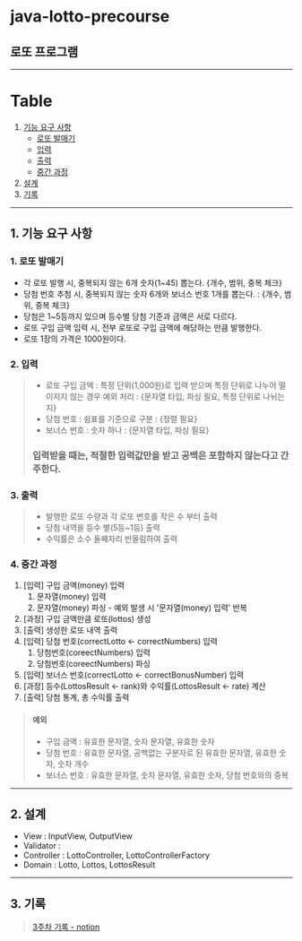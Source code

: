 # java-lotto-precourse

## 로또 프로그램

---

# Table
1. [기능 요구 사항](#1-기능-요구-사항)
   - [로또 발매기](#1-로또-발매기)
   - [입력](#2-입력)
   - [출력](#3-출력)
   - [중간 과정](#4-중간-과정)
2. [설계](#2-설계)
3. [기록](#2-기록)


---

## 1. 기능 요구 사항
### 1. 로또 발매기
- 각 로또 발행 시, 중복되지 않는 6개 숫자(1~45) 뽑는다. {개수, 범위, 중복 체크} 
- 당첨 번호 추첨 시, 중복되지 않는 숫자 6개와 보너스 번호 1개를 뽑는다. : {개수, 범위, 중복 체크} 
- 당첨은 1~5등까지 있으며 등수별 당첨 기준과 금액은 서로 다르다. 
- 로또 구입 금액 입력 시, 전부 로또로 구입 금액에 해당하는 만큼 발행한다.
- 로또 1장의 가격은 1000원이다.

### 2. 입력
[//]: # (- 로또 구입 금액, 당첨 번호와 보너스 번호를 입력받고, 잘못된 값 입력 시, [ERROR]로 시작하는 메세지 출력 후 재입력한다.)
> - 로또 구입 금액 : 특정 단위(1,000원)로 입력 받으며 특정 단위로 나누어 떨이지지 않는 경우 예외 처리 : {문자열 타입, 파싱 필요, 특정 단위로 나뉘는지}
> - 당첨 번호 : 쉼표를 기준으로 구분 : {정렬 필요}
> - 보너스 번호 : 숫자 하나 : {문자열 타입, 파싱 필요}
> ### 입력받을 때는, 적절한 입력값만을 받고 공백은 포함하지 않는다고 간주한다.

### 3. 출력
[//]: # (- 사용자가 구매한 로또 번호와 당첨 번호를 비교 -> 당첨 내역, 수익률 출력 후 게임 종료)
> - 발행한 로또 수량과 각 로또 번호를 작은 수 부터 출력
> - 당첨 내역을 등수 별(5등~1등) 출력
> - 수익률은 소수 둘째자리 반올림하여 출력


### 4. 중간 과정
1. [입력] 구입 금액(money) 입력
   1. 문자열(money) 입력
   2. 문자열(money) 파싱 - 예외 발생 시 '문자열(money) 입력' 반복 
2. [과정] 구입 금액만큼 로또(lottos) 생성
3. [출력] 생성한 로또 내역 출력
4. [입력] 당첨 번호(correctLotto <- correctNumbers) 입력
   1. 당첨번호(coreectNumbers) 입력
   2. 당첨번호(coreectNumbers) 파싱
5. [입력] 보너스 번호(correctLotto <- correctBonusNumber) 입력
6. [과정] 등수(LottosResult <- rank)와 수익률(LottosResult <- rate) 계산
7. [출력] 당첨 통계, 총 수익률 출력

> #### 예외
> - 구입 금액 : 유효한 문자열, 숫자 문자열, 유효한 숫자
> - 당첨 번호 : 유효한 문자열, 공백없는 구분자로 된 유효한 문자열, 유효한 숫자, 숫자 개수
> - 보너스 번호 : 유효한 문자열, 숫자 문자열, 유효한 숫자, 당첨 번호와의 중복

---
## 2. 설계
- View : InputView, OutputView
- Validator : 
- Controller : LottoController, LottoControllerFactory
- Domain : Lotto, Lottos, LottosResult


---

## 3. 기록
> [3주차 기록 - notion](https://www.notion.so/299b5f46b3c281ed9ba2fcd67a97e802?source=copy_link)